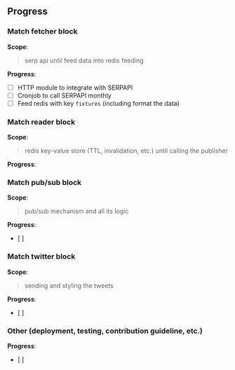## Progress

### Match fetcher block
**Scope**: 
> serp api until feed data into redis feeding

**Progress**: 
- [ ] HTTP module to integrate with SERPAPI
- [ ] Cronjob to call SERPAPI monthly
- [ ] Feed redis with key `fixtures` (including format the data)

### Match reader block
**Scope**: 
> redis key-value store (TTL, invalidation, etc.) until calling the publisher

**Progress**: 

### Match pub/sub block
**Scope**:
> pub/sub mechanism and all its logic

**Progress**:
- [ ]

### Match twitter block
**Scope**:
> sending and styling the tweets

**Progress**:
- [ ]

### Other (deployment, testing, contribution guideline, etc.)
**Progress**:
- [ ]